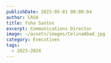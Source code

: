 ```yaml
---
publishDate: 2023-05-01 00:00:04
author: CASA
title: Ysha Santos
excerpt: Communications Director
image: ~/assets/images/CelinaAbad.jpg
category: Executives
tags:
  - 2023-2024
---
```

